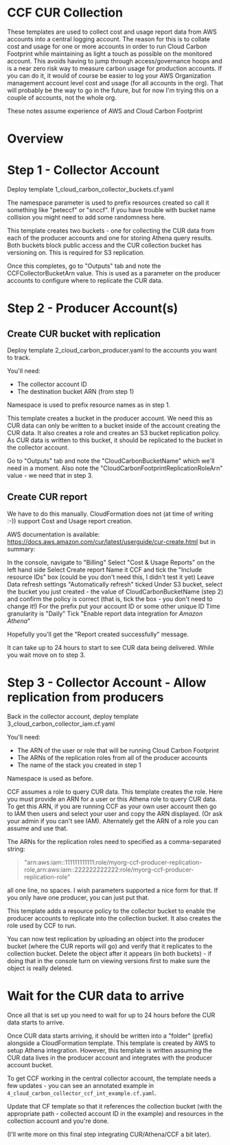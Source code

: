 # CCF CUR Collection

These templates are used to collect cost and usage report data from AWS accounts into a central logging account. The reason for this is to collate cost and usage for one or more accounts in order to run Cloud Carbon Footprint while maintaining as light a touch as possible on the monitored account. This avoids having to jump through access/governance hoops and is a near zero risk way to measure carbon usage for production accounts. If you can do it, it would of course be easier to log your AWS Organization management account level cost and usage (for all accounts in the org). That will probably be the way to go in the future, but for now I'm trying this on a couple of accounts, not the whole org.

These notes assume experience of AWS and Cloud Carbon Footprint

# Overview

# Step 1 - Collector Account
Deploy template 1_cloud_carbon_collector_buckets.cf.yaml

The namespace parameter is used to prefix resources created so call it something like
"peteccf" or "snccf". If you have trouble with bucket name collision you might need
to add some randomness here.

This template creates two buckets - one for collecting the CUR data from each 
of the producer accounts and one for storing Athena query results. Both buckets
block public access and the CUR collection bucket has versioning on. This is required
for S3 replication.

Once this completes, go to "Outputs" tab and note the CCFCollectorBucketArn value. This is
used as a parameter on the producer accounts to configure where to replicate the CUR data.

# Step 2 - Producer Account(s)

## Create CUR bucket with replication
Deploy template 2_cloud_carbon_producer.yaml to the accounts you want to track.

You'll need:

* The collector account ID
* The destination bucket ARN (from step 1)

Namespace is used to prefix resource names as in step 1.

This template creates a bucket in the producer account. We need this as CUR data can
only be written to a bucket inside of the account creating the CUR data. It also creates
a role and creates an S3 bucket replication policy. As CUR data is written to this bucket,
it should be replicated to the bucket in the collector account.

Go to "Outputs" tab and note the "CloudCarbonBucketName" which we'll need in a moment. Also
note the "CloudCarbonFootprintReplicationRoleArn" value - we need that in step 3.

## Create CUR report
We have to do this manually. CloudFormation does not (at time of writing :-)) support Cost and
Usage report creation.

AWS documentation is available: https://docs.aws.amazon.com/cur/latest/userguide/cur-create.html but in summary:

In the console, navigate to "Billing"
Select "Cost & Usage Reports" on the left hand side
Select Create report
Name it CCF and tick the "Include resource IDs" box (could be you don't need this, I didn't test it yet)
Leave Data refresh settings "Automatically refresh" ticked
Under S3 bucket, select the bucket you just created - the value of CloudCarbonBucketName (step 2) and confirm the policy is correct (that is, tick the box - you don't need to change it!)
For the prefix put your account ID or some other unique ID
Time granularity is "Daily"
Tick "Enable report data integration for *Amazon Athena*"

Hopefully you'll get the "Report created successfully" message.

It can take up to 24 hours to start to see CUR data being delivered. While you wait move on to step 3.

# Step 3 - Collector Account - Allow replication from producers
Back in the collector account, deploy template 3_cloud_carbon_collector_iam.cf.yaml

You'll need:

* The ARN of the user or role that will be running Cloud Carbon Footprint
* The ARNs of the replication roles from all of the producer accounts
* The name of the stack you created in step 1

Namespace is used as before.

CCF assumes a role to query CUR data. This template creates the role. Here you must provide an ARN for a user or this Athena role to query CUR data. To get this ARN, if you are running CCF as your own user account then go to IAM then users and select your user and copy the ARN displayed. (Or ask your admin if you can't see IAM). Alternately get the ARN of a role you can assume and use that. 

The ARNs for the replication roles need to specified as a comma-separated string:

> "arn:aws:iam::111111111111:role/myorg-ccf-producer-replication-role,arn:aws:iam::222222222222:role/myorg-ccf-producer-replication-role"

all one line, no spaces. I wish parameters supported a nice form for that. If you only have one
producer, you can just put that.

This template adds a resource policy to the collector bucket to enable the producer accounts to replicate into the collection bucket. It also creates the role used by CCF to run.

You can now test replication by uploading an object into the producer bucket (where the CUR reports will go) and verify that it replicates to the collection bucket. Delete the object after it appears (in both buckets) - if doing that in the console turn on viewing versions first to make sure the object is really deleted.

# Wait for the CUR data to arrive

Once all that is set up you need to wait for up to 24 hours before the CUR data starts to arrive.

Once CUR data starts arriving, it should be written into a "folder" (prefix) alongside a CloudFormation template. This template is created by AWS to setup Athena integration. However, this template is written assuming the CUR data lives in the producer account and integrates with the producer account bucket.

To get CCF working in the central collector account, the template needs a few updates - you can see an annotated example in `4_cloud_carbon_collector_ccf_int_example.cf.yaml`.

Update that CF template so that it references the collection bucket (with the appropriate path - collected account ID in the example) and resources in the collection account and you're done.

(I'll write more on this final step integrating CUR/Athena/CCF a bit later).










